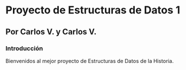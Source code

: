 # Proyecto de Estructuras de Datos 1
## Por Carlos V. y Carlos V.

### Introducción
Bienvenidos al mejor proyecto de Estructuras de Datos de la Historia.
